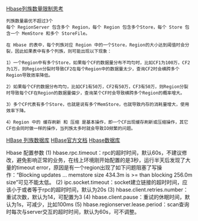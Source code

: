 [Hbase列族数量限制思考](https://blog.csdn.net/r1soft/article/details/63253985)
```
列族数量最优不超过3个
每个 RegionServer 包含多个 Region，每个 Region 包含多个Store，每个 Store 包含一个 MemStore 和多个 StoreFile。

在 Hbase 的表中，每个列族对应 Region 中的一个Store，Region的大小达到阈值时会分裂，因此如果表中有多个列族，则可能出现以下现象：

1）一个Region中有多个Store，如果每个CF的数据量分布不均匀时，比如CF1为100万，CF2为1万，则Region分裂时导致CF2在每个Region中的数据量太少，查询CF2时会横跨多个Region导致效率降低。

2）如果每个CF的数据分布均匀，比如CF1有50万，CF2有50万，CF3有50万，则Region分裂时导致每个CF在Region的数据量偏少，查询某个CF时会导致横跨多个Region的概率增大。

3）多个CF代表有多个Store，也就是说有多个MemStore，也就导致内存的消耗量增大，使用效率下降。

4）Region 中的 缓存刷新 和 压缩 是基本操作，即一个CF出现缓存刷新或压缩操作，其它CF也会同时做一样的操作，当列族太多时就会导致IO频繁的问题。
```
[HBase 列族数据库](https://blog.csdn.net/u013378306/article/details/52442654)
[HBase官方文档](https://www.w3cschool.cn/hbase_doc/)
[Hbase数据库](http://www.cnblogs.com/xuzimian/p/9497605.html)


Hbase 配置参数
(1) hbase.rpc.timeout：rpc的超时时间，默认60s，不建议修改，避免影响正常的业务，在线上环境刚开始配置的是3秒，运行半天后发现了大量的timeout error，原因是有一个region出现了如下问题阻塞了写操作：“Blocking updates … memstore size 434.3m is >= than blocking 256.0m size”可见不能太低。
(2) ipc.socket.timeout：socket建立链接的超时时间，应该小于或者等于rpc的超时时间，默认为20s
(3) hbase.client.retries.number：重试次数，默认为14，可配置为3
(4) hbase.client.pause：重试的休眠时间，默认为1s，可减少，比如100ms
(5) hbase.regionserver.lease.period：scan查询时每次与server交互的超时时间，默认为60s，可不调整。